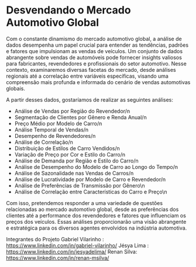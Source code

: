 # Desvendando o Mercado Automotivo Global

Com o constante dinamismo do mercado automotivo global, a análise de dados desempenha um papel crucial para entender as tendências, padrões e fatores que impulsionam as vendas de veículos. Um conjunto de dados abrangente sobre vendas de automóveis pode fornecer insights valiosos para fabricantes, revendedores e profissionais do setor automotivo. Nesse contexto, examinaremos diversas facetas do mercado, desde análises regionais até a correlação entre variáveis específicas, visando uma compreensão mais profunda e informada do cenário de vendas automotivas globais.

A partir desses dados, gostaríamos de realizar as seguintes análises:

- Análise de Vendas por Região do Revendedor/n
- Segmentação de Clientes por Gênero e Renda Anual/n
- Preço Médio por Modelo de Carro/n
- Análise Temporal de Vendas/n
- Desempenho de Revendedores/n
- Análise de Correlação/n
- Distribuição de Estilos de Carro Vendidos/n
- Variação de Preço por Cor e Estilo do Carro/n
- Análise de Demanda por Região e Estilo do Carro/n
- Análise de Desempenho do Modelo de Carro ao Longo do Tempo/n
- Análise de Sazonalidade nas Vendas de Carros/n
- Análise de Lucratividade por Modelo de Carro e Revendedor/n
- Análise de Preferências de Transmissão por Gênero\n
- Análise de Correlação entre Características do Carro e Preço\n

Com isso, pretendemos responder a uma variedade de questões relacionadas ao mercado automotivo global, desde as preferências dos clientes até a performance dos revendedores e fatores que influenciam os preços dos veículos. Essas análises proporcionarão uma visão abrangente e estratégica para os diversos agentes envolvidos na indústria automotiva.

Integrantes do Projeto
Gabriel Vilarinho : https://www.linkedin.com/in/gabriel-vilarinho/
Jésya Lima : https://www.linkedin.com/in/jesyadelima/
Renan Silva: https://www.linkedin.com/in/renan-msilva/
